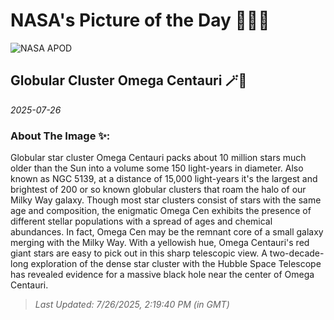 
# NASA's Picture of the Day 🧑‍🚀💫

  ![NASA APOD](https://apod.nasa.gov/apod/image/2507/oc_ls_2025.jpg)
  
  ## Globular Cluster Omega Centauri 🪄🌌
  
  _2025-07-26_
  
  ### About The Image ✨: 
  
  Globular star cluster Omega Centauri packs about 10 million stars much older than the Sun into a volume some 150 light-years in diameter. Also known as NGC 5139, at a distance of 15,000 light-years it's the largest and brightest of 200 or so known globular clusters that roam the halo of our Milky Way galaxy. Though most star clusters consist of stars with the same age and composition, the enigmatic Omega Cen exhibits the presence of different stellar populations with a spread of ages and chemical abundances. In fact, Omega Cen may be the remnant core of a small galaxy merging with the Milky Way. With a yellowish hue, Omega Centauri's red giant stars are easy to pick out in this sharp telescopic view.  A two-decade-long exploration of the dense star cluster with the Hubble Space Telescope has revealed evidence for a massive black hole near the center of Omega Centauri.
  
  
  
  > _Last Updated: 7/26/2025, 2:19:40 PM (in GMT)_
  